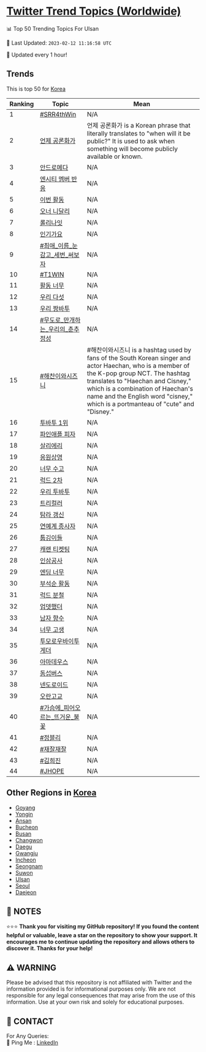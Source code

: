 [Twitter Trend Topics (Worldwide)](https://github.com/ErcinDedeoglu/Twitter-Trend-Topics)
==========


📊 Top 50 Trending Topics For Ulsan

📆 Last Updated: `2023-02-12 11:16:58 UTC`

🔧 Updated every 1 hour!


## Trends

This is top 50 for [Korea](</Korea>)

| Ranking | Topic | Mean |
| ------- | ------------ | ------------ |
| 1 | [#SRR4thWin](http://twitter.com/search?q=%23SRR4thWin) | N/A |
| 2 | [언제 공론화가](http://twitter.com/search?q=%ec%96%b8%ec%a0%9c+%ea%b3%b5%eb%a1%a0%ed%99%94%ea%b0%80) | 언제 공론화가 is a Korean phrase that literally translates to "when will it be public?" It is used to ask when something will become publicly available or known. |
| 3 | [안드로메다](http://twitter.com/search?q=%ec%95%88%eb%93%9c%eb%a1%9c%eb%a9%94%eb%8b%a4) | N/A |
| 4 | [엔시티 멤버 반응](http://twitter.com/search?q=%ec%97%94%ec%8b%9c%ed%8b%b0+%eb%a9%a4%eb%b2%84+%eb%b0%98%ec%9d%91) | N/A |
| 5 | [이번 활동](http://twitter.com/search?q=%ec%9d%b4%eb%b2%88+%ed%99%9c%eb%8f%99) | N/A |
| 6 | [오너 니달리](http://twitter.com/search?q=%ec%98%a4%eb%84%88+%eb%8b%88%eb%8b%ac%eb%a6%ac) | N/A |
| 7 | [롤리나잇](http://twitter.com/search?q=%eb%a1%a4%eb%a6%ac%eb%82%98%ec%9e%87) | N/A |
| 8 | [인기가요](http://twitter.com/search?q=%ec%9d%b8%ea%b8%b0%ea%b0%80%ec%9a%94) | N/A |
| 9 | [#최애_이름_눈감고_세번_써보자](http://twitter.com/search?q=%23%ec%b5%9c%ec%95%a0_%ec%9d%b4%eb%a6%84_%eb%88%88%ea%b0%90%ea%b3%a0_%ec%84%b8%eb%b2%88_%ec%8d%a8%eb%b3%b4%ec%9e%90) | N/A |
| 10 | [#T1WIN](http://twitter.com/search?q=%23T1WIN) | N/A |
| 11 | [활동 너무](http://twitter.com/search?q=%ed%99%9c%eb%8f%99+%eb%84%88%eb%ac%b4) | N/A |
| 12 | [우리 다섯](http://twitter.com/search?q=%ec%9a%b0%eb%a6%ac+%eb%8b%a4%ec%84%af) | N/A |
| 13 | [우리 짱바투](http://twitter.com/search?q=%ec%9a%b0%eb%a6%ac+%ec%a7%b1%eb%b0%94%ed%88%ac) | N/A |
| 14 | [#무도로_만개하는_우리의_춘추정성](http://twitter.com/search?q=%23%eb%ac%b4%eb%8f%84%eb%a1%9c_%eb%a7%8c%ea%b0%9c%ed%95%98%eb%8a%94_%ec%9a%b0%eb%a6%ac%ec%9d%98_%ec%b6%98%ec%b6%94%ec%a0%95%ec%84%b1) | N/A |
| 15 | [#해찬이와시즈니](http://twitter.com/search?q=%23%ed%95%b4%ec%b0%ac%ec%9d%b4%ec%99%80%ec%8b%9c%ec%a6%88%eb%8b%88) | #해찬이와시즈니 is a hashtag used by fans of the South Korean singer and actor Haechan, who is a member of the K-pop group NCT. The hashtag translates to "Haechan and Cisney," which is a combination of Haechan's name and the English word "cisney," which is a portmanteau of "cute" and "Disney." |
| 16 | [투바투 1위](http://twitter.com/search?q=%ed%88%ac%eb%b0%94%ed%88%ac+1%ec%9c%84) | N/A |
| 17 | [파인애플 피자](http://twitter.com/search?q=%ed%8c%8c%ec%9d%b8%ec%95%a0%ed%94%8c+%ed%94%bc%ec%9e%90) | N/A |
| 18 | [살리에리](http://twitter.com/search?q=%ec%82%b4%eb%a6%ac%ec%97%90%eb%a6%ac) | N/A |
| 19 | [응원상영](http://twitter.com/search?q=%ec%9d%91%ec%9b%90%ec%83%81%ec%98%81) | N/A |
| 20 | [너무 수고](http://twitter.com/search?q=%eb%84%88%eb%ac%b4+%ec%88%98%ea%b3%a0) | N/A |
| 21 | [럭드 2차](http://twitter.com/search?q=%eb%9f%ad%eb%93%9c+2%ec%b0%a8) | N/A |
| 22 | [우리 투바투](http://twitter.com/search?q=%ec%9a%b0%eb%a6%ac+%ed%88%ac%eb%b0%94%ed%88%ac) | N/A |
| 23 | [트리컬러](http://twitter.com/search?q=%ed%8a%b8%eb%a6%ac%ec%bb%ac%eb%9f%ac) | N/A |
| 24 | [탐라 갱신](http://twitter.com/search?q=%ed%83%90%eb%9d%bc+%ea%b0%b1%ec%8b%a0) | N/A |
| 25 | [연예계 종사자](http://twitter.com/search?q=%ec%97%b0%ec%98%88%ea%b3%84+%ec%a2%85%ec%82%ac%ec%9e%90) | N/A |
| 26 | [툽깅이들](http://twitter.com/search?q=%ed%88%bd%ea%b9%85%ec%9d%b4%eb%93%a4) | N/A |
| 27 | [캐랜 티켓팅](http://twitter.com/search?q=%ec%ba%90%eb%9e%9c+%ed%8b%b0%ec%bc%93%ed%8c%85) | N/A |
| 28 | [인삼공사](http://twitter.com/search?q=%ec%9d%b8%ec%82%bc%ea%b3%b5%ec%82%ac) | N/A |
| 29 | [엔딩 너무](http://twitter.com/search?q=%ec%97%94%eb%94%a9+%eb%84%88%eb%ac%b4) | N/A |
| 30 | [부석순 활동](http://twitter.com/search?q=%eb%b6%80%ec%84%9d%ec%88%9c+%ed%99%9c%eb%8f%99) | N/A |
| 31 | [럭드 분철](http://twitter.com/search?q=%eb%9f%ad%eb%93%9c+%eb%b6%84%ec%b2%a0) | N/A |
| 32 | [업뎃했더](http://twitter.com/search?q=%ec%97%85%eb%8e%83%ed%96%88%eb%8d%94) | N/A |
| 33 | [남자 향수](http://twitter.com/search?q=%eb%82%a8%ec%9e%90+%ed%96%a5%ec%88%98) | N/A |
| 34 | [너무 고생](http://twitter.com/search?q=%eb%84%88%eb%ac%b4+%ea%b3%a0%ec%83%9d) | N/A |
| 35 | [투모로우바이투게더](http://twitter.com/search?q=%ed%88%ac%eb%aa%a8%eb%a1%9c%ec%9a%b0%eb%b0%94%ec%9d%b4%ed%88%ac%ea%b2%8c%eb%8d%94) | N/A |
| 36 | [아마데우스](http://twitter.com/search?q=%ec%95%84%eb%a7%88%eb%8d%b0%ec%9a%b0%ec%8a%a4) | N/A |
| 37 | [돔섭버스](http://twitter.com/search?q=%eb%8f%94%ec%84%ad%eb%b2%84%ec%8a%a4) | N/A |
| 38 | [넨도로이드](http://twitter.com/search?q=%eb%84%a8%eb%8f%84%eb%a1%9c%ec%9d%b4%eb%93%9c) | N/A |
| 39 | [오란고교](http://twitter.com/search?q=%ec%98%a4%eb%9e%80%ea%b3%a0%ea%b5%90) | N/A |
| 40 | [#가슴에_피어오르는_뜨거운_불꽃](http://twitter.com/search?q=%23%ea%b0%80%ec%8a%b4%ec%97%90_%ed%94%bc%ec%96%b4%ec%98%a4%eb%a5%b4%eb%8a%94_%eb%9c%a8%ea%b1%b0%ec%9a%b4_%eb%b6%88%ea%bd%83) | N/A |
| 41 | [#정블리](http://twitter.com/search?q=%23%ec%a0%95%eb%b8%94%eb%a6%ac) | N/A |
| 42 | [#재잘재잘](http://twitter.com/search?q=%23%ec%9e%ac%ec%9e%98%ec%9e%ac%ec%9e%98) | N/A |
| 43 | [#김희진](http://twitter.com/search?q=%23%ea%b9%80%ed%9d%ac%ec%a7%84) | N/A |
| 44 | [#JHOPE](http://twitter.com/search?q=%23JHOPE) | N/A |



## Other Regions in [Korea](</Korea>)

* [Goyang](</Korea/Goyang.md>)
* [Yongin](</Korea/Yongin.md>)
* [Ansan](</Korea/Ansan.md>)
* [Bucheon](</Korea/Bucheon.md>)
* [Busan](</Korea/Busan.md>)
* [Changwon](</Korea/Changwon.md>)
* [Daegu](</Korea/Daegu.md>)
* [Gwangju](</Korea/Gwangju.md>)
* [Incheon](</Korea/Incheon.md>)
* [Seongnam](</Korea/Seongnam.md>)
* [Suwon](</Korea/Suwon.md>)
* [Ulsan](</Korea/Ulsan.md>)
* [Seoul](</Korea/Seoul.md>)
* [Daejeon](</Korea/Daejeon.md>)



## 📝 NOTES

⭐⭐⭐ **Thank you for visiting my GitHub repository! If you found the content helpful or valuable, leave a star on the repository to show your support. It encourages me to continue updating the repository and allows others to discover it. Thanks for your help!**


## ⚠️ WARNING

Please be advised that this repository is not affiliated with Twitter and the information provided is for informational purposes only. We are not responsible for any legal consequences that may arise from the use of this information. Use at your own risk and solely for educational purposes.


## 📨 CONTACT

 For Any Queries:  
            🏓 Ping Me : [LinkedIn](https://www.linkedin.com/in/ercindedeoglu/)
